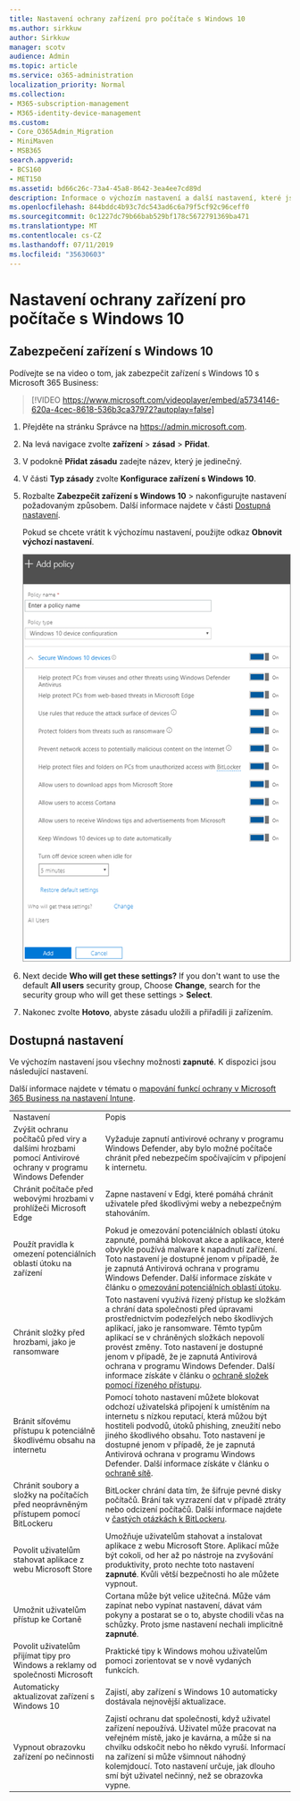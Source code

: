 ```yaml
---
title: Nastavení ochrany zařízení pro počítače s Windows 10
ms.author: sirkkuw
author: Sirkkuw
manager: scotv
audience: Admin
ms.topic: article
ms.service: o365-administration
localization_priority: Normal
ms.collection:
- M365-subscription-management
- M365-identity-device-management
ms.custom:
- Core_O365Admin_Migration
- MiniMaven
- MSB365
search.appverid:
- BCS160
- MET150
ms.assetid: bd66c26c-73a4-45a8-8642-3ea4ee7cd89d
description: Informace o výchozím nastavení a další nastavení, které jsou k dispozici v Microsoft Business 365 k zabezpečení zařízení Windows 10.
ms.openlocfilehash: 844bddc4b93c7dc543ad6c6a79f5cf92c96ceff0
ms.sourcegitcommit: 0c1227dc79b66bab529bf178c5672791369ba471
ms.translationtype: MT
ms.contentlocale: cs-CZ
ms.lasthandoff: 07/11/2019
ms.locfileid: "35630603"
---
```

# <a name="set-device-protection-settings-for-windows-10-pcs"></a>Nastavení ochrany zařízení pro počítače s Windows 10

## <a name="secure-windows-10-devices"></a>Zabezpečení zařízení s Windows 10

Podívejte se na video o tom, jak zabezpečit zařízení s Windows 10 s Microsoft 365 Business:
  
> [!VIDEO https://www.microsoft.com/videoplayer/embed/a5734146-620a-4cec-8618-536b3ca37972?autoplay=false]
  
1. Přejděte na stránku Správce na <a href="https://go.microsoft.com/fwlink/p/?linkid=837890" target="_blank">https://admin.microsoft.com</a>. 
    
2. Na levá navigace zvolte **zařízení** \> **zásad** \> **Přidat**.
  
3. V podokně **Přidat zásadu** zadejte název, který je jedinečný. 
    
4. V části **Typ zásady** zvolte **Konfigurace zařízení s Windows 10**.
    
5. Rozbalte **Zabezpečit zařízení s Windows 10** \> nakonfigurujte nastavení požadovaným způsobem. Další informace najdete v části [Dostupná nastavení](#available-settings). 
    
    Pokud se chcete vrátit k výchozímu nastavení, použijte odkaz **Obnovit výchozí nastavení**. 
    
    ![Add policy pane with Windows 10 Device configuration selected](media/fa9e2dc2-7eae-4c96-af34-765a1f641ecf.png)
  
6. Next decide **Who will get these settings?** If you don't want to use the default **All users** security group, Choose **Change**, search for the security group who will get these settings \> **Select**.
    
7. Nakonec zvolte **Hotovo**, abyste zásadu uložili a přiřadili ji zařízením. 
    
## <a name="available-settings"></a>Dostupná nastavení

Ve výchozím nastavení jsou všechny možnosti **zapnuté**. K dispozici jsou následující nastavení.
  
Další informace najdete v tématu o [mapování funkcí ochrany v Microsoft 365 Business na nastavení Intune](map-protection-features-to-intune-settings.md). 
  
|||
|:-----|:-----|
|Nastavení  <br/> |Popis  <br/> |
|Zvýšit ochranu počítačů před viry a dalšími hrozbami pomocí Antivirové ochrany v programu Windows Defender  <br/> |Vyžaduje zapnutí antivirové ochrany v programu Windows Defender, aby bylo možné počítače chránit před nebezpečím spočívajícím v připojení k internetu.  <br/> |
|Chránit počítače před webovými hrozbami v prohlížeči Microsoft Edge  <br/> |Zapne nastavení v Edgi, které pomáhá chránit uživatele před škodlivými weby a nebezpečným stahováním.  <br/> |
|Použít pravidla k omezení potenciálních oblastí útoku na zařízení  <br/> |Pokud je omezování potenciálních oblastí útoku zapnuté, pomáhá blokovat akce a aplikace, které obvykle používá malware k napadnutí zařízení. Toto nastavení je dostupné jenom v případě, že je zapnutá Antivirová ochrana v programu Windows Defender. Další informace získáte v článku o [omezování potenciálních oblastí útoku](https://go.microsoft.com/fwlink/?linkid=870417).  <br/> |
|Chránit složky před hrozbami, jako je ransomware  <br/> |Toto nastavení využívá řízený přístup ke složkám a chrání data společnosti před úpravami prostřednictvím podezřelých nebo škodlivých aplikací, jako je ransomware. Těmto typům aplikací se v chráněných složkách nepovolí provést změny. Toto nastavení je dostupné jenom v případě, že je zapnutá Antivirová ochrana v programu Windows Defender. Další informace získáte v článku o [ochraně složek pomocí řízeného přístupu](https://go.microsoft.com/fwlink/?linkid=870418).  <br/> |
|Bránit síťovému přístupu k potenciálně škodlivému obsahu na internetu  <br/> |Pomocí tohoto nastavení můžete blokovat odchozí uživatelská připojení k umístěním na internetu s nízkou reputací, která můžou být hostiteli podvodů, útoků phishing, zneužití nebo jiného škodlivého obsahu. Toto nastavení je dostupné jenom v případě, že je zapnutá Antivirová ochrana v programu Windows Defender. Další informace získáte v článku o [ochraně sítě](https://go.microsoft.com/fwlink/?linkid=870419).  <br/> |
|Chránit soubory a složky na počítačích před neoprávněným přístupem pomocí BitLockeru  <br/> |BitLocker chrání data tím, že šifruje pevné disky počítačů. Brání tak vyzrazení dat v případě ztráty nebo odcizení počítačů. Další informace najdete v [častých otázkách k BitLockeru](https://go.microsoft.com/fwlink/?linkid=871000).  <br/> |
|Povolit uživatelům stahovat aplikace z webu Microsoft Store  <br/> |Umožňuje uživatelům stahovat a instalovat aplikace z webu Microsoft Store. Aplikací může být cokoli, od her až po nástroje na zvyšování produktivity, proto nechte toto nastavení **zapnuté**. Kvůli větší bezpečnosti ho ale můžete vypnout.  <br/> |
|Umožnit uživatelům přístup ke Cortaně  <br/> |Cortana může být velice užitečná. Může vám zapínat nebo vypínat nastavení, dávat vám pokyny a postarat se o to, abyste chodili včas na schůzky. Proto jsme nastavení nechali implicitně **zapnuté**.  <br/> |
|Povolit uživatelům přijímat tipy pro Windows a reklamy od společnosti Microsoft  <br/> |Praktické tipy k Windows mohou uživatelům pomoci zorientovat se v nově vydaných funkcích.  <br/> |
|Automaticky aktualizovat zařízení s Windows 10  <br/> |Zajistí, aby zařízení s Windows 10 automaticky dostávala nejnovější aktualizace.  <br/> |
|Vypnout obrazovku zařízení po nečinnosti  <br/> |Zajistí ochranu dat společnosti, když uživatel zařízení nepoužívá. Uživatel může pracovat na veřejném místě, jako je kavárna, a může si na chvilku odskočit nebo ho někdo vyruší. Informací na zařízení si může všimnout náhodný kolemjdoucí. Toto nastavení určuje, jak dlouho smí být uživatel nečinný, než se obrazovka vypne.  <br/> |
   
  


